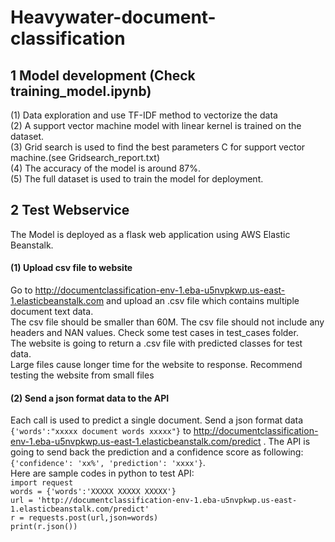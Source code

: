 # Heavywater-document-classification
## 1 Model development (Check training_model.ipynb)
(1) Data exploration and use TF-IDF method to vectorize the data<br/>
(2) A support vector machine model with linear kernel is trained on the dataset.<br/>
(3) Grid search is used to find the best parameters C for support vector machine.(see Gridsearch_report.txt)<br/>
(4) The accuracy of the model is around 87%.<br/>
(5) The full dataset is used to train the model for deployment.<br/>
## 2 Test Webservice
The Model is deployed as a flask web application using AWS Elastic Beanstalk. 
#### (1) Upload csv file to website
Go to http://documentclassification-env-1.eba-u5nvpkwp.us-east-1.elasticbeanstalk.com and upload an .csv file which contains multiple document text data. <br/>
The csv file should be smaller than 60M. The csv file should not include any headers and NAN values. Check some test cases in test_cases folder. <br/>
The website is going to return a .csv file with predicted classes for test data. <br/>
Large files cause longer time for the website to response. Recommend testing the website from small files<br/>
#### (2) Send a json format data to the API
Each call is used to predict a single document. Send a json format data `{'words':"xxxxx document words xxxxx"}` to http://documentclassification-env-1.eba-u5nvpkwp.us-east-1.elasticbeanstalk.com/predict . The API is going to send back the prediction and a confidence score as following: `{'confidence': 'xx%', 'prediction': 'xxxx'}`. <br/>
Here are sample codes in python to test API:<br/>
`import request`<br/>
`words = {'words':'XXXXX XXXXX XXXXX'}`<br/>
`url = 'http://documentclassification-env-1.eba-u5nvpkwp.us-east-1.elasticbeanstalk.com/predict'`<br/>
`r = requests.post(url,json=words)`<br/>
`print(r.json())`<br/>

